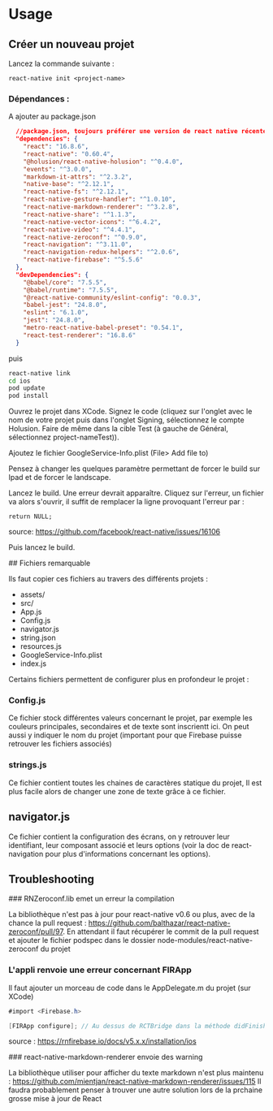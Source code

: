 # Usage

## Créer un nouveau projet

Lancez la commande suivante :

```
react-native init <project-name>
```

### Dépendances :

A ajouter au package.json

```json
  //package.json, toujours préférer une version de react native récente
  "dependencies": {
    "react": "16.8.6",
    "react-native": "0.60.4",
    "@holusion/react-native-holusion": "^0.4.0",
    "events": "^3.0.0",
    "markdown-it-attrs": "^2.3.2",
    "native-base": "^2.12.1",
    "react-native-fs": "^2.12.1",
    "react-native-gesture-handler": "^1.0.10",
    "react-native-markdown-renderer": "^3.2.8",
    "react-native-share": "^1.1.3",
    "react-native-vector-icons": "^6.4.2",
    "react-native-video": "^4.4.1",
    "react-native-zeroconf": "^0.9.0",
    "react-navigation": "^3.11.0",
    "react-navigation-redux-helpers": "^2.0.6",
    "react-native-firebase": "^5.5.6"
  },
  "devDependencies": {
    "@babel/core": "7.5.5",
    "@babel/runtime": "7.5.5",
    "@react-native-community/eslint-config": "0.0.3",
    "babel-jest": "24.8.0",
    "eslint": "6.1.0",
    "jest": "24.8.0",
    "metro-react-native-babel-preset": "0.54.1",
    "react-test-renderer": "16.8.6"
  }
```

puis

```sh
react-native link
cd ios
pod update
pod install
```

Ouvrez le projet dans XCode. Signez le code (cliquez sur l'onglet avec le nom de votre projet
puis dans l'onglet Signing, sélectionnez le compte Holusion. Faire de même dans la cible Test (à gauche de Général, sélectionnez project-nameTest)).

Ajoutez le fichier GoogleService-Info.plist (File> Add file to)

Pensez à changer les quelques paramètre permettant de forcer le build sur Ipad et de forcer le landscape.

Lancez le build. Une erreur devrait apparaître. Cliquez sur l'erreur, un fichier va alors s'ouvrir, il suffit de remplacer la ligne provoquant l'erreur par : 

```
return NULL;
```

source: https://github.com/facebook/react-native/issues/16106

Puis lancez le build.

## Fichiers remarquable

Ils faut copier ces fichiers au travers des différents projets :

- assets/
- src/
- App.js
- Config.js
- navigator.js
- string.json
- resources.js
- GoogleService-Info.plist
- index.js

Certains fichiers permettent de configurer plus en profondeur le projet :

### Config.js

Ce fichier stock différentes valeurs concernant le projet, par exemple les couleurs principales, secondaires et de texte sont inscrientt ici.
On peut aussi y indiquer le nom du projet (important pour que Firebase puisse retrouver les fichiers associés)

### strings.js

Ce fichier contient toutes les chaines de caractères statique du projet, Il est plus facile alors de changer une zone de texte grâce à ce fichier.

## navigator.js

Ce fichier contient la configuration des écrans, on y retrouver leur identifiant, leur composant associé et leurs options (voir la doc de react-navigation pour plus d'informations concernant les options).

## Troubleshooting

### RNZeroconf.lib emet un erreur  la compilation

La bibliothèque n'est pas à jour pour react-native v0.6 ou plus, avec de la chance la pull request : https://github.com/balthazar/react-native-zeroconf/pull/97. En attendant il
faut récupérer le commit de la pull request et ajouter le fichier podspec dans le dossier node-modules/react-native-zeroconf du projet

### L'appli renvoie une erreur concernant FIRApp

Il faut ajouter un morceau de code dans le AppDelegate.m du projet (sur XCode)

```c#
#import <Firebase.h>

[FIRApp configure]; // Au dessus de RCTBridge dans la méthode didFinishLaunchingWithOptions
```

source : https://rnfirebase.io/docs/v5.x.x/installation/ios

### react-native-markdown-renderer envoie des warning

La bibliothèque utiliser pour afficher du texte markdown n'est plus maintenu : https://github.com/mientjan/react-native-markdown-renderer/issues/115
Il faudra probablement penser à trouver une autre solution lors de la prchaine grosse mise à jour de React